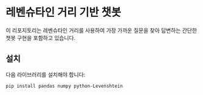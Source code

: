 # 레벤슈타인 거리 기반 챗봇

이 리포지토리는 레벤슈타인 거리를 사용하여 가장 가까운 질문을 찾아 답변하는 간단한 챗봇 구현을 포함하고 있습니다.

## 설치

다음 라이브러리를 설치해야 합니다:

```sh
pip install pandas numpy python-Levenshtein
